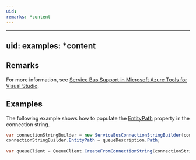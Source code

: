 ```yaml
---
uid: 
remarks: *content
---
```

---
uid: 
examples: *content
---
## Remarks  
 For more information, see [Service Bus Support in Microsoft Azure Tools for Visual Studio](http://msdn.microsoft.com/library/jj149830).  
  
## Examples  
 The following example shows how to populate the [EntityPath](assetId:///P:Microsoft.ServiceBus.ServiceBusConnectionStringBuilder.EntityPath?qualifyHint=False&autoUpgrade=True) property in the connection string.  
  
```c#  
var connectionStringBuilder = new ServiceBusConnectionStringBuilder(connectionString);  
connectionStringBuilder.EntityPath = queueDescription.Path;  
  
var queueClient = QueueClient.CreateFromConnectionString(connectionStringBuilder.ToString());  
```